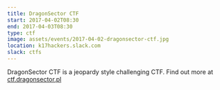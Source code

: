 ```yaml
---
title: DragonSector CTF
start: 2017-04-02T08:30
end: 2017-04-03T08:30
type: ctf
image: assets/events/2017-04-02-dragonsector-ctf.jpg
location: k17hackers.slack.com
slack: ctfs
---
```


DragonSector CTF is a jeopardy style challenging CTF. Find out more at
[ctf.dragonsector.pl](https://ctf.dragonsector.pl/)
